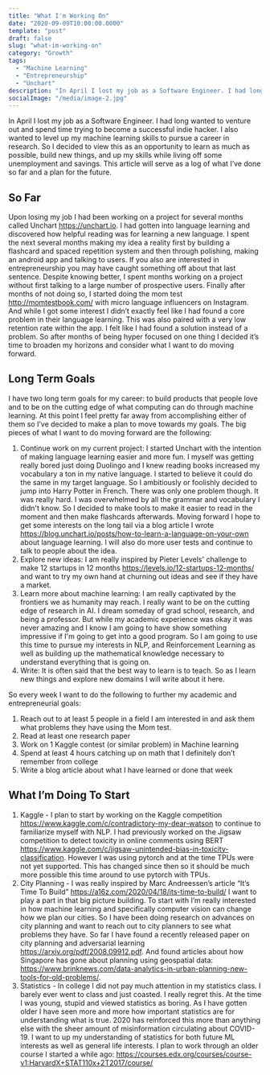 ```yaml
---
title: "What I'm Working On"
date: "2020-09-09T10:00:00.0000"
template: "post"
draft: false
slug: "what-im-working-on"
category: "Growth"
tags:
  - "Machine Learning"
  - "Entrepreneurship"
  - "Unchart"
description: "In April I lost my job as a Software Engineer. I had long wanted to venture out and spend time trying to become a successful indie hacker. I also wanted to level up my machine learning skills to pursue a career in research. So I decided"
socialImage: "/media/image-2.jpg"
---
```

In April I lost my job as a Software Engineer. I had long wanted to venture out and spend time trying to become a successful indie hacker. I also wanted to level up my machine learning skills to pursue a career in research. So I decided to view this as an opportunity to learn as much as possible, build new things, and up my skills while living off some unemployment and savings. This article will serve as a log of what I’ve done so far and a plan for the future.

## So Far

Upon losing my job I had been working on a project for several months called Unchart https://unchart.io. I had gotten into language learning and discovered how helpful reading was for learning a new language. I spent the next several months making my idea a reality first by building a flashcard and spaced repetition system and then through polishing, making an android app and talking to users. If you also are interested in entrepreneurship you may have caught something off about that last sentence. Despite knowing better, I spent months working on a project without first talking to a large number of prospective users. Finally after months of not doing so, I started doing the mom test http://momtestbook.com/ with micro language influencers on Instagram. And while I got some interest I didn’t exactly feel like I had found a core problem in their language learning. This was also paired with a very low retention rate within the app. I felt like I had found a solution instead of a problem. So after months of being hyper focused on one thing I decided it’s time to broaden my horizons and consider what I want to do moving forward.

## Long Term Goals
I have two long term goals for my career: to build products that people love and to be on the cutting edge of what computing can do through machine learning. At this point I feel pretty far away from accomplishing either of them so I’ve decided to make a plan to move towards my goals. The big pieces of what I want to do moving forward are the following:

  1. Continue work on my current project: I started Unchart with the intention of making language learning easier and more fun. I myself was getting really bored just doing Duolingo and I knew reading books increased my vocabulary a ton in my native language. I started to believe it could do the same in my target language. So I ambitiously or foolishly decided to jump into Harry Potter in French. There was only one problem though. It was really hard. I was overwhelmed by all the grammar and vocabulary I didn't know. So I decided to make tools to make it easier to read in the moment and then make flashcards afterwards. Moving forward I hope to get some interests on the long tail via a blog article I wrote https://blog.unchart.io/posts/how-to-learn-a-language-on-your-own about language learning. I will also do more user tests and continue to talk to people about the idea.
  2. Explore new ideas: I am really inspired by Pieter Levels' challenge to make 12 startups in 12 months https://levels.io/12-startups-12-months/ and want to try my own hand at churning out ideas and see if they have a market.
  3. Learn more about machine learning: I am really captivated by the frontiers we as humanity may reach. I really want to be on the cutting edge of research in AI. I dream someday of grad school, research, and being a professor. But while my academic experience was okay it was never amazing and I know I am going to have show something impressive if I'm going to get into a good program. So I am going to use this time to pursue my interests in NLP, and Reinforcement Learning as well as building up the mathematical knowledge necessary to understand everything that is going on.
  4. Write: It is often said that the best way to learn is to teach. So as I learn new things and explore new domains I will write about it here.

So every week I want to do the following to further my academic and entrepreneurial goals:
  1. Reach out to at least 5 people in a field I am interested in and ask them what problems they have using the Mom test.
  2. Read at least one research paper
  3. Work on 1 Kaggle contest (or similar problem) in Machine learning
  4. Spend at least 4 hours catching up on math that I definitely don’t remember from college
  5. Write a blog article about what I have learned or done that week

## What I’m Doing To Start
  1. Kaggle - I plan to start by working on the Kaggle competition https://www.kaggle.com/c/contradictory-my-dear-watson to continue to familiarize myself with NLP. I had previously worked on the Jigsaw competition to detect toxicity in online comments using BERT https://www.kaggle.com/c/jigsaw-unintended-bias-in-toxicity-classification. However I was using pytorch and at the time TPUs were not yet supported. This has changed since then so it should be much more possible this time around to use pytorch with TPUs.
  2. City Planning - I was really inspired by Marc Andreessen’s article “It’s Time To Build” https://a16z.com/2020/04/18/its-time-to-build/ I want to play a part in that big picture building. To start with I’m really interested in how machine learning and specifically computer vision can change how we plan our cities. So I have been doing research on advances on city planning and want to reach out to city planners to see what problems they have. So far I have found a recently released paper on city planning and adversarial learning https://arxiv.org/pdf/2008.09912.pdf. And found articles about how Singapore has gone about planning using geospatial data: https://www.brinknews.com/data-analytics-in-urban-planning-new-tools-for-old-problems/. 
  3. Statistics - In college I did not pay much attention in my statistics class. I barely ever went to class and just coasted. I really regret this. At the time I was young, stupid and viewed statistics as boring. As I have gotten older I have seen more and more how important statistics are for understanding what is true. 2020 has reinforced this more than anything else with the sheer amount of misinformation circulating about COVID-19. I want to up my understanding of statistics for both future ML interests as well as general life interests. I plan to work through an older course I started a while ago: https://courses.edx.org/courses/course-v1:HarvardX+STAT110x+2T2017/course/
